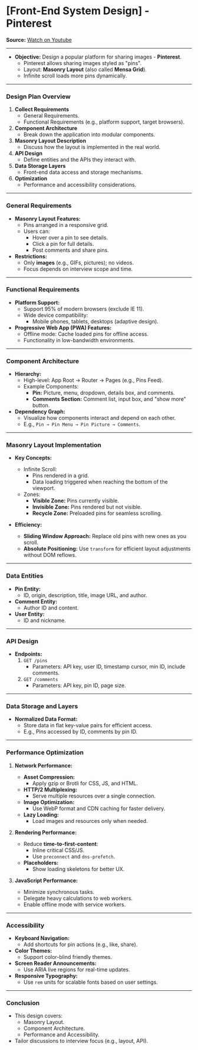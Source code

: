 # [Front-End System Design] - Pinterest

**Source:** [Watch on Youtube](https://www.youtube.com/watch?v=3MADCVqL534)

---

- **Objective:** Design a popular platform for sharing images - **Pinterest**.
  - Pinterest allows sharing images styled as "pins".
  - Layout: **Masonry Layout** (also called **Mensa Grid**).
  - Infinite scroll loads more pins dynamically.

---

### Design Plan Overview

1. **Collect Requirements**
   - General Requirements.
   - Functional Requirements (e.g., platform support, target browsers).
2. **Component Architecture**
   - Break down the application into modular components.
3. **Masonry Layout Description**
   - Discuss how the layout is implemented in the real world.
4. **API Design**
   - Define entities and the APIs they interact with.
5. **Data Storage Layers**
   - Front-end data access and storage mechanisms.
6. **Optimization**
   - Performance and accessibility considerations.

---

### General Requirements

- **Masonry Layout Features:**
  - Pins arranged in a responsive grid.
  - Users can:
    - Hover over a pin to see details.
    - Click a pin for full details.
    - Post comments and share pins.
- **Restrictions:**
  - Only **images** (e.g., GIFs, pictures); no videos.
  - Focus depends on interview scope and time.

---

### Functional Requirements

- **Platform Support:**
  - Support 95% of modern browsers (exclude IE 11).
  - Wide device compatibility:
    - Mobile phones, tablets, desktops (adaptive design).
- **Progressive Web App (PWA) Features:**
  - Offline mode: Cache loaded pins for offline access.
  - Functionality in low-bandwidth environments.

---

### Component Architecture

- **Hierarchy:**
  - High-level: App Root → Router → Pages (e.g., Pins Feed).
  - Example Components:
    - **Pin:** Picture, menu, dropdown, details box, and comments.
    - **Comments Section:** Comment list, input box, and "show more" button.
- **Dependency Graph:**
  - Visualize how components interact and depend on each other.
  - E.g., `Pin → Pin Menu → Pin Picture → Comments`.

---

### Masonry Layout Implementation

- **Key Concepts:**

  - Infinite Scroll:
    - Pins rendered in a grid.
    - Data loading triggered when reaching the bottom of the viewport.
  - Zones:
    - **Visible Zone:** Pins currently visible.
    - **Invisible Zone:** Pins rendered but not visible.
    - **Recycle Zone:** Preloaded pins for seamless scrolling.

- **Efficiency:**
  - **Sliding Window Approach:** Replace old pins with new ones as you scroll.
  - **Absolute Positioning:** Use `transform` for efficient layout adjustments without DOM reflows.

---

### Data Entities

- **Pin Entity:**
  - ID, origin, description, title, image URL, and author.
- **Comment Entity:**
  - Author ID and content.
- **User Entity:**
  - ID and nickname.

---

### API Design

- **Endpoints:**
  1. `GET /pins`
     - Parameters: API key, user ID, timestamp cursor, min ID, include comments.
  2. `GET /comments`
     - Parameters: API key, pin ID, page size.

---

### Data Storage and Layers

- **Normalized Data Format:**
  - Store data in flat key-value pairs for efficient access.
  - E.g., Pins accessed by ID, comments by pin ID.

---

### Performance Optimization

1. **Network Performance:**

   - **Asset Compression:**
     - Apply gzip or Brotli for CSS, JS, and HTML.
   - **HTTP/2 Multiplexing:**
     - Serve multiple resources over a single connection.
   - **Image Optimization:**
     - Use WebP format and CDN caching for faster delivery.
   - **Lazy Loading:**
     - Load images and resources only when needed.

2. **Rendering Performance:**

   - Reduce **time-to-first-content**:
     - Inline critical CSS/JS.
     - Use `preconnect` and `dns-prefetch`.
   - **Placeholders:**
     - Show loading skeletons for better UX.

3. **JavaScript Performance:**
   - Minimize synchronous tasks.
   - Delegate heavy calculations to web workers.
   - Enable offline mode with service workers.

---

### Accessibility

- **Keyboard Navigation:**
  - Add shortcuts for pin actions (e.g., like, share).
- **Color Themes:**
  - Support color-blind friendly themes.
- **Screen Reader Announcements:**
  - Use ARIA live regions for real-time updates.
- **Responsive Typography:**
  - Use `rem` units for scalable fonts based on user settings.

---

### Conclusion

- This design covers:
  - Masonry Layout.
  - Component Architecture.
  - Performance and Accessibility.
- Tailor discussions to interview focus (e.g., layout, API).
